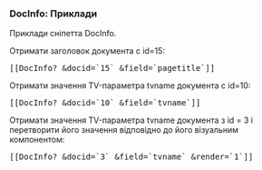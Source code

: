 
<meta http-equiv="Content-Type" content="text/html; charset=utf-8">
<h3>DocInfo: Приклади </h3> 
Приклади сніпетта DocInfo.	
<br>
<p>Отримати заголовок документа с id=15:</p>
<pre class="brush: html;">[[DocInfo? &docid=`15` &field=`pagetitle`]]</pre>
<p>Отримати значення TV-параметра tvname документа с id=10:</p>
<pre class="brush: html;">[[DocInfo? &docid=`10` &field=`tvname`]]</pre>
<p>Отримати значення TV-параметра tvname документа з id = 3 і перетворити його значення відповідно до його візуальним компонентом:</p>
<pre class="brush: html;">[[DocInfo? &docid=`3` &field=`tvname` &render=`1`]]</pre>
